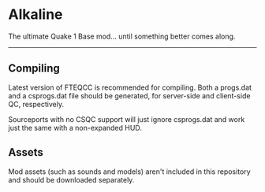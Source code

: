 # Alkaline
The ultimate Quake 1 Base mod… until something better comes along.

---

## Compiling

Latest version of FTEQCC is recommended for compiling. Both a progs.dat and a csprogs.dat file should be generated, for server-side and client-side QC, respectively.

Sourceports with no CSQC support will just ignore csprogs.dat and work just the same with a non-expanded HUD.



## Assets

Mod assets (such as sounds and models) aren't included in this repository and should be downloaded separately.
